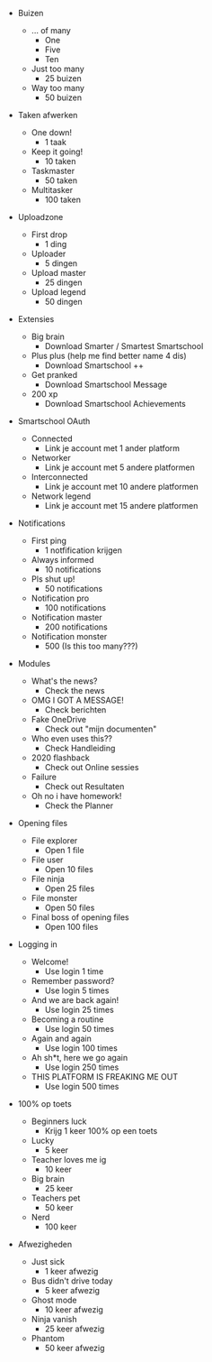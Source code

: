 - Buizen    
    - ... of many
        - One
        - Five
        - Ten
    - Just too many
        - 25 buizen
    - Way too many
        - 50 buizen

- Taken afwerken
    - One down!
        - 1 taak
    - Keep it going!
        - 10 taken
    - Taskmaster
        - 50 taken
    - Multitasker
        - 100 taken

- Uploadzone
    - First drop
        - 1 ding
    - Uploader
        - 5 dingen
    - Upload master
        - 25 dingen
    - Upload legend
        - 50 dingen

- Extensies
    - Big brain
        - Download Smarter / Smartest Smartschool
    - Plus plus (help me find better name 4 dis)
        - Download Smartschool ++
    - Get pranked
        - Download Smartschool Message
    - 200 xp
        - Download Smartschool Achievements

- Smartschool OAuth
    - Connected
        - Link je account met 1 ander platform
    - Networker
        - Link je account met 5 andere platformen
    - Interconnected
        - Link je account met 10 andere platformen
    - Network legend
        - Link je account met 15 andere platformen

- Notifications
    - First ping
        - 1 notfification krijgen
    - Always informed 
        - 10 notifications
    - Pls shut up!
        - 50 notifications
    - Notification pro
        - 100 notifications
    - Notification master
        - 200 notifications
    - Notification monster
        - 500 (Is this too many???)

- Modules
    - What's the news?
        - Check the news
    - OMG I GOT A MESSAGE!
        - Check berichten
    - Fake OneDrive
        - Check out "mijn documenten"
    - Who even uses this??
        - Check Handleiding
    - 2020 flashback
        - Check out Online sessies
    - Failure
        - Check out Resultaten
    - Oh no i have homework!
        - Check the Planner

- Opening files
    - File explorer
        - Open 1 file
    - File user
        - Open 10 files
    - File ninja 
        - Open 25 files
    - File monster
        - Open 50 files
    - Final boss of opening files
        - Open 100 files

- Logging in
    - Welcome!
        - Use login 1 time
    - Remember password?
        - Use login 5 times
    - And we are back again!
        - Use login 25 times
    - Becoming a routine
        - Use login 50 times
    - Again and again
        - Use login 100 times
    - Ah sh*t, here we go again
        - Use login 250 times
    - THIS PLATFORM IS FREAKING ME OUT
        - Use login 500 times

- 100% op toets
    - Beginners luck
        - Krijg 1 keer 100% op een toets
    - Lucky
        - 5 keer
    - Teacher loves me ig
        - 10 keer
    - Big brain
        - 25 keer
    - Teachers pet
        - 50 keer
    - Nerd
        - 100 keer

- Afwezigheden
    - Just sick
        - 1 keer afwezig
    - Bus didn't drive today
        - 5 keer afwezig
    - Ghost mode
        - 10 keer afwezig
    - Ninja vanish
        - 25 keer afwezig
    - Phantom
        - 50 keer afwezig